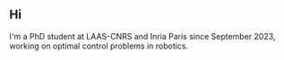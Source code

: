 ## Hi
I'm a PhD student at LAAS-CNRS and Inria Paris since September 2023, working on optimal control problems in robotics.
